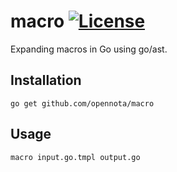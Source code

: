 macro [![License](http://img.shields.io/:license-gpl3-blue.svg)](http://www.gnu.org/licenses/gpl-3.0.html)
=====

Expanding macros in Go using go/ast.

## Installation

    go get github.com/opennota/macro

## Usage

    macro input.go.tmpl output.go
